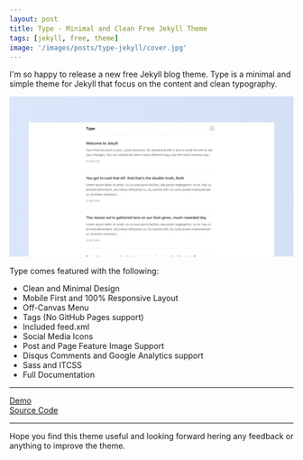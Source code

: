 ```yaml
---
layout: post
title: Type - Minimal and Clean Free Jekyll Theme
tags: [jekyll, free, theme]
image: '/images/posts/type-jekyll/cover.jpg'
---
```


I'm so happy to release a new free Jekyll blog theme. Type is a minimal and simple theme for Jekyll that focus on the content and clean typography.

![Type - Minimal and Clean Free Jekyll Theme](/images/posts/type-jekyll/cover.jpg)

Type comes featured with the following:

- Clean and Minimal Design
- Mobile First and 100% Responsive Layout
- Off-Canvas Menu
- Tags (No GitHub Pages support)
- Included feed.xml
- Social Media Icons
- Post and Page Feature Image Support
- Disqus Comments and Google Analytics support
- Sass and ITCSS
- Full Documentation

---

<div class='o-grid'>
  <div class='o-grid__col o-grid__col--2-4-m'>
    <a href='https://type-jekyll.aspirethemes.com/' target='_blank' class='c-btn c-btn--primary c-btn--full'>Demo</a>
  </div>
  <div class='o-grid__col o-grid__col--2-4-m'>
    <a href='https://github.com/aspirethemes/type' target='_blank' class='c-btn c-btn--secondary c-btn--full'>Source Code</a>
  </div>
</div>

---

Hope you find this theme useful and looking forward hering any feedback or anything to improve the theme.